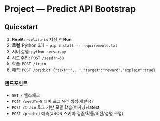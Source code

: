 # Project — Predict API Bootstrap

## Quickstart
1) **Replit**: `replit.nix` 저장 후 **Run**
2) **로컬**: Python 3.11 + `pip install -r requirements.txt`
3) 서버 실행: `python server.py`
4) 시드 주입: `POST /seed?n=30`
5) 학습: `POST /train`
6) 예측: `POST /predict {"text":"...","target":"reward","explain":true}`

### 엔드포인트
- `GET /` 헬스체크
- `POST /seed?n=N` 더미 로그 N건 생성(개발용)
- `POST /train` 로그 기반 모델 학습(버저닝+latest)
- `POST /predict` 예측(JSON 스키마 검증/확률/버전/설명 스텁)
